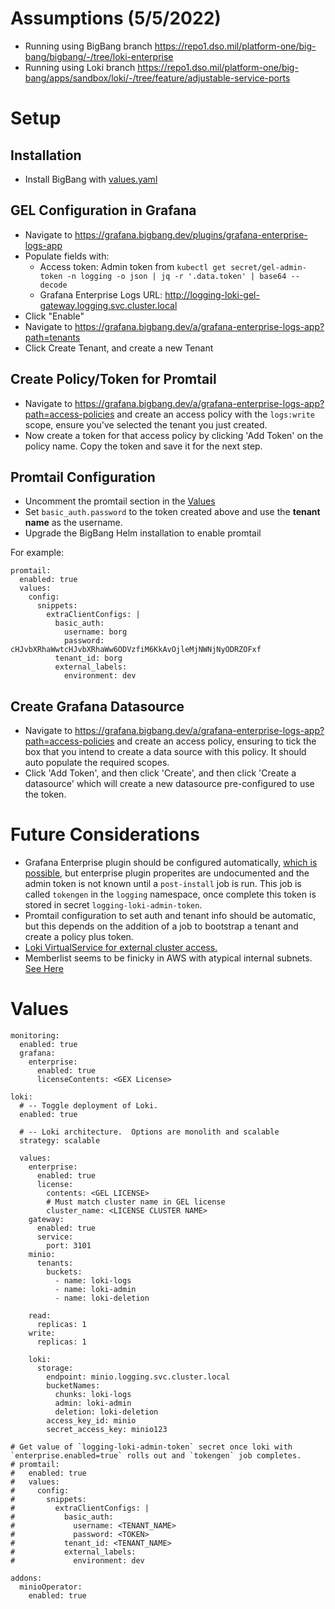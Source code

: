 # Assumptions (5/5/2022)
* Running using BigBang branch https://repo1.dso.mil/platform-one/big-bang/bigbang/-/tree/loki-enterprise
* Running using Loki branch https://repo1.dso.mil/platform-one/big-bang/apps/sandbox/loki/-/tree/feature/adjustable-service-ports

# Setup

## Installation
* Install BigBang with [values.yaml](#values)

## GEL Configuration in Grafana
* Navigate to https://grafana.bigbang.dev/plugins/grafana-enterprise-logs-app
* Populate fields with:
  - Access token: Admin token from `kubectl get secret/gel-admin-token -n logging -o json | jq -r '.data.token' | base64 --decode`
  - Grafana Enterprise Logs URL: http://logging-loki-gel-gateway.logging.svc.cluster.local
* Click "Enable"
* Navigate to https://grafana.bigbang.dev/a/grafana-enterprise-logs-app?path=tenants
* Click Create Tenant, and create a new Tenant

## Create Policy/Token for Promtail
* Navigate to https://grafana.bigbang.dev/a/grafana-enterprise-logs-app?path=access-policies and create an access policy with the `logs:write` scope, ensure you've selected the tenant you just created.
* Now create a token for that access policy by clicking 'Add Token' on the policy name. Copy the token and save it for the next step.

## Promtail Configuration
* Uncomment the promtail section in the [Values](#values)
* Set `basic_auth.password` to the token created above and use the **tenant name** as the username.
* Upgrade the BigBang Helm installation to enable promtail

For example:
```
promtail:
  enabled: true
  values:
    config:
      snippets:
        extraClientConfigs: |
          basic_auth:
            username: borg
            password: cHJvbXRhaWwtcHJvbXRhaWw6ODVzfiM6KkAvOjleMjNWNjNyODRZOFxf
          tenant_id: borg
          external_labels:
            environment: dev
```


## Create Grafana Datasource
* Navigate to https://grafana.bigbang.dev/a/grafana-enterprise-logs-app?path=access-policies and create an access policy, ensuring to tick the box that you intend to create a data source with this policy. It should auto populate the required scopes.
* Click 'Add Token', and then click 'Create', and then click 'Create a datasource' which will create a new datasource pre-configured to use the token.


# Future Considerations
* Grafana Enterprise plugin should be configured automatically, [which is possible](https://grafana.com/docs/grafana/latest/administration/provisioning/#plugins), but enterprise plugin properites are undocumented and the admin token is not known until a `post-install` job is run. This job is called `tokengen` in the `logging` namespace, once complete this token is stored in secret `logging-loki-admin-token`.
* Promtail configuration to set auth and tenant info should be automatic, but this depends on the addition of a job to bootstrap a tenant and create a policy plus token.
* [Loki VirtualService for external cluster access.](https://repo1.dso.mil/platform-one/big-bang/apps/sandbox/loki/-/merge_requests/22)
* Memberlist seems to be finicky in AWS with atypical internal subnets. [See Here](https://github.com/grafana/helm-charts/issues/157)

# Values
```
monitoring:
  enabled: true
  grafana:
    enterprise:
      enabled: true
      licenseContents: <GEX License>

loki:
  # -- Toggle deployment of Loki.
  enabled: true

  # -- Loki architecture.  Options are monolith and scalable
  strategy: scalable

  values:
    enterprise:
      enabled: true
      license:
        contents: <GEL LICENSE>
        # Must match cluster name in GEL license
	    cluster_name: <LICENSE CLUSTER NAME>
    gateway:
      enabled: true
      service:
        port: 3101
    minio:
      tenants:
        buckets:
          - name: loki-logs
          - name: loki-admin
          - name: loki-deletion

    read:
      replicas: 1
    write:
      replicas: 1

    loki:
      storage:
        endpoint: minio.logging.svc.cluster.local
        bucketNames:
          chunks: loki-logs
          admin: loki-admin
          deletion: loki-deletion
        access_key_id: minio
        secret_access_key: minio123

# Get value of `logging-loki-admin-token` secret once loki with `enterprise.enabled=true` rolls out and `tokengen` job completes.
# promtail:
#   enabled: true
#   values:
#     config:
#       snippets:
#         extraClientConfigs: |
#           basic_auth:
#             username: <TENANT_NAME>
#             password: <TOKEN>
#           tenant_id: <TENANT_NAME>
#           external_labels:
#             environment: dev

addons:
  minioOperator:
    enabled: true
```
